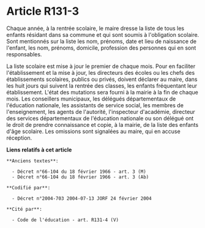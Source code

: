 # Article R131-3

Chaque année, à la rentrée scolaire, le maire dresse la liste de tous les enfants résidant dans sa commune et qui sont soumis
à l'obligation scolaire. Sont mentionnés sur la liste les nom, prénoms, date et lieu de naissance de l'enfant, les nom,
prénoms, domicile, profession des personnes qui en sont responsables.

La liste scolaire est mise à jour le premier de chaque mois. Pour en faciliter l'établissement et la mise à jour, les
directeurs des écoles ou les chefs des établissements scolaires, publics ou privés, doivent déclarer au maire, dans les huit
jours qui suivent la rentrée des classes, les enfants fréquentant leur établissement. L'état des mutations sera fourni à la
mairie à la fin de chaque mois. Les conseillers municipaux, les délégués départementaux de l'éducation nationale, les
assistants de service social, les membres de l'enseignement, les agents de l'autorité, l'inspecteur d'académie, directeur des
services départementaux de l'éducation nationale ou son délégué ont le droit de prendre connaissance et copie, à la mairie,
de la liste des enfants d'âge scolaire. Les omissions sont signalées au maire, qui en accuse réception.

**Liens relatifs à cet article**

	**Anciens textes**:

	  - Décret n°66-104 du 18 février 1966 - art. 3 (M)
	  - Décret n°66-104 du 18 février 1966 - art. 3 (Ab)

	**Codifié par**:

	  - Décret n°2004-703 2004-07-13 JORF 24 février 2004

	**Cité par**:

	  - Code de l'éducation - art. R131-4 (V)
